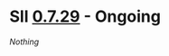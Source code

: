 # Sll [0.7.29] - Ongoing

*Nothing*

[0.7.29]: https://github.com/sl-lang/sll/compare/sll-v0.7.28...main
